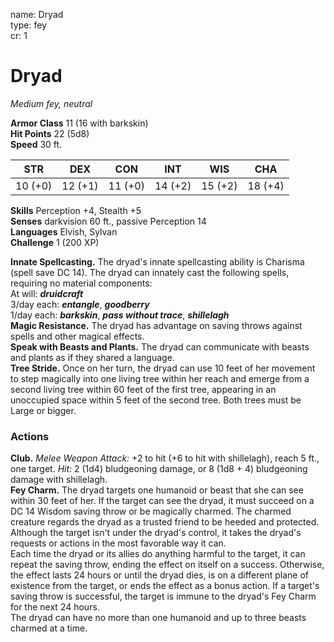 name: Dryad    
type: fey    
cr: 1

# Dryad 
_Medium fey, neutral_

**Armor Class** 11 (16 with barkskin)    
**Hit Points** 22 (5d8)    
**Speed** 30 ft.

| STR     | DEX     | CON     | INT     | WIS     | CHA     |
|---------|---------|---------|---------|---------|---------|
| 10 (+0) | 12 (+1) | 11 (+0) | 14 (+2) | 15 (+2) | 18 (+4) |

**Skills** Perception +4, Stealth +5    
**Senses** darkvision 60 ft., passive Perception 14    
**Languages** Elvish, Sylvan    
**Challenge** 1 (200 XP)

**Innate Spellcasting.** The dryad's innate spellcasting ability is Charisma (spell save DC 14). The dryad can innately cast the following spells, requiring no material components:    
At will: **_druidcraft_**    
3/day each: **_entangle_**, **_goodberry_**    
1/day each: **_barkskin_**, **_pass without trace_**, **_shillelagh_**       
**Magic Resistance.** The dryad has advantage on saving throws against spells and other magical effects.    
**Speak with Beasts and Plants.** The dryad can communicate with beasts and plants as if they shared a language.    
**Tree Stride.** Once on her turn, the dryad can use 10 feet of her movement to step magically into one living tree within her reach and emerge from a second living tree within 60 feet of the first tree, appearing in an unoccupied space within 5 feet of the second tree. Both trees must be Large or bigger.

### Actions 
**Club.** _Melee Weapon Attack:_ +2 to hit (+6 to hit with shillelagh), reach 5 ft., one target. _Hit:_ 2 (1d4) bludgeoning damage, or 8 (1d8 + 4) bludgeoning damage with shillelagh.    
**Fey Charm.** The dryad targets one humanoid or beast that she can see within 30 feet of her. If the target can see the dryad, it must succeed on a DC 14 Wisdom saving throw or be magically charmed. The charmed creature regards the dryad as a trusted friend to be heeded and protected. Although the target isn't under the dryad's control, it takes the dryad's requests or actions in the most favorable way it can.    
Each time the dryad or its allies do anything harmful to the target, it can repeat the saving throw, ending the effect on itself on a success. Otherwise, the effect lasts 24 hours or until the dryad dies, is on a different plane of existence from the target, or ends the effect as a bonus action. If a target's saving throw is successful, the target is immune to the dryad's Fey Charm for the next 24 hours.    
The dryad can have no more than one humanoid and up to three beasts charmed at a time.    